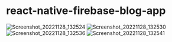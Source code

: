 # react-native-firebase-blog-app

![Screenshot_20221128_132524](https://user-images.githubusercontent.com/107117774/204223803-280aa25c-0a30-426e-93ac-f41fa5c87cdf.jpg)
![Screenshot_20221128_132530](https://user-images.githubusercontent.com/107117774/204223819-ca558e8f-abc2-4057-8fd8-d444a06a3e0b.jpg)
![Screenshot_20221128_132536](https://user-images.githubusercontent.com/107117774/204223822-86114e89-3ecc-442b-b32e-63e18f1446f8.jpg)
![Screenshot_20221128_132541](https://user-images.githubusercontent.com/107117774/204223825-2a904bba-40d0-4f78-af81-f45e322702b7.jpg)
